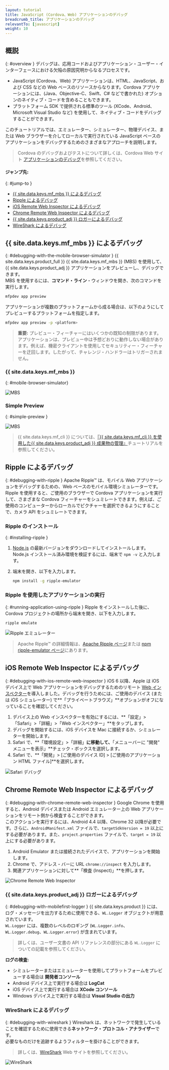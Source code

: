 ```yaml
---
layout: tutorial
title: JavaScript (Cordova、Web) アプリケーションのデバッグ
breadcrumb_title: アプリケーションのデバッグ        
relevantTo: [javascript]
weight: 10
---
```

<!-- NLS_CHARSET=UTF-8 -->
## 概説
{: #overview }
デバッグは、応用コードおよびアプリケーション・ユーザー・インターフェースにおける欠陥の原因究明からなるプロセスです。

* JavaScript (Cordova、Web) アプリケーションは、HTML、JavaScript、および CSS などの Web ベースのリソースからなります。Cordova アプリケーションには、(Java、Objective-C、Swift、C# などで書かれた) オプションのネイティブ・コードを含めることもできます。
* プラットフォーム SDK で提供される標準のツール (XCode、Android、Microsoft Visual Studio など) を使用して、ネイティブ・コードをデバッグすることができます。

このチュートリアルでは、エミュレーター、シミュレーター、物理デバイス、または Web ブラウザーを介してローカルで実行されている JavaScript ベースのアプリケーションをデバッグするためのさまざまなアプローチを説明します。 

> Cordova のデバッグおよびテストについて詳しくは、Cordova Web サイト [アプリケーションのデバッグ](https://cordova.apache.org/docs/en/latest/guide/next/index.html#link-testing-on-a-simulator-vs-on-a-real-device)を参照してください。

#### ジャンプ先:
{: #jump-to }

* [{{ site.data.keys.mf_mbs }} によるデバッグ](#debugging-with-the-mobile-browser-simulator)
* [Ripple によるデバッグ](#debugging-with-ripple)
* [iOS Remote Web Inspector によるデバッグ](#debugging-with-ios-remote-web-inspector)
* [Chrome Remote Web Inspector によるデバッグ](#debugging-with-chrome-remote-web-inspector)
* [{{ site.data.keys.product_adj }} ロガーによるデバッグ](#debugging-with-mobilefirst-logger)
* [WireShark によるデバッグ](#debugging-with-wireshark)

## {{ site.data.keys.mf_mbs }} によるデバッグ
{: #debugging-with-the-mobile-browser-simulator }
{{ site.data.keys.product_full }} {{ site.data.keys.mf_mbs }} (MBS) を使用して、{{ site.data.keys.product_adj }} アプリケーションをプレビューし、デバッグできます。  
MBS を使用するには、**コマンド・ライン**・ウィンドウを開き、次のコマンドを実行します。

```bash
mfpdev app preview
```

アプリケーションが複数のプラットフォームから成る場合は、以下のようにしてプレビューするプラットフォームを指定します。

```bash
mfpdev app preview -p <platform>
```

> <span class="glyphicon glyphicon-exclamation-sign" aria-hidden="true"></span> **重要:** プレビュー・フィーチャーにはいくつかの既知の制限があります。アプリケーションは、プレビュー中は予想どおりに動作しない場合があります。例えば、機密クライアントを使用してセキュリティー・フィーチャーを迂回します。したがって、チャレンジ・ハンドラーはトリガーされません。 

### {{ site.data.keys.mf_mbs }}
{: #mobile-browser-simulator}

![MBS](mbs.png)

### Simple Preview
{: #simple-preview }

![MBS](simple.png)

> {{ site.data.keys.mf_cli }} については、[『{{ site.data.keys.mf_cli }} を使用した{{ site.data.keys.product_adj }} 成果物の管理』](../using-mobilefirst-cli-to-manage-mobilefirst-artifacts)チュートリアルを参照してください。

## Ripple によるデバッグ
{: #debugging-with-ripple }
Apache Ripple™ は、モバイル Web アプリケーションをデバッグするための、Web ベースのモバイル環境シミュレーターです。  
Ripple を使用すると、ご使用のブラウザーで Cordova アプリケーションを実行して、さまざまな Cordova フィーチャーをシュミレートできます。例えば、ご使用のコンピューターからローカルでピクチャーを選択できるようにすることで、カメラ  API をシュミレートできます。  

### Ripple のインストール
{: #installing-ripple }

1. [Node.js](https://nodejs.org/en/) の最新バージョンをダウンロードしてインストールします。
Node.js インストール済み環境を検証するには、端末で `npm -v` と入力します。
2. 端末を開き、以下を入力します。

   ```bash
   npm install -g ripple-emulator
   ```

### Ripple を使用したアプリケーションの実行
{: #running-application-using-ripple }
Ripple をインストールした後に、Cordova プロジェクトの場所から端末を開き、以下を入力します。

```bash
ripple emulate
```

![Ripple エミュレーター](Ripple2.png)

> Apache Ripple™ の詳細情報は、[Apache Ripple ページ](http://ripple.incubator.apache.org/)または [npm ripple-emulator ページ](https://www.npmjs.com/package/ripple-emulator)にあります。

## iOS Remote Web Inspector によるデバッグ
{: #debugging-with-ios-remote-web-inspector }
iOS 6 以降、Apple は iOS デバイス上で Web アプリケーションをデバッグするためのリモート [Web インスペクター](https://developer.apple.com/safari/tools/)を導入しました。デバッグを行うためには、ご使用のデバイス (または iOS シミュレーター) で**「プライベートブラウズ」**オプションがオフになっていることを確認してください。  

1. デバイス上の Web インスペクターを有効にするには、**「設定」>「Safari」>「詳細」>「Web インスペクター」**をタップします。
2. デバッグを開始するには、iOS デバイスを Mac に接続するか、シミュレーターを開始します。
3. Safari で、**「環境設定」>「詳細」**に移動して、**「メニューバーに "開発" メニューを表示」**チェック・ボックスを選択します。
4. Safari で、**「開発」> [ご使用のデバイス ID] > [ご使用のアプリケーション HTML ファイル]**を選択します。

![Safari デバッグ](safari-debugging.png)

## Chrome Remote Web Inspector によるデバッグ
{: #debugging-with-chrome-remote-web-inspector }
Google Chrome を使用すると、Android デバイスまたは Android エミュレーター上の Web アプリケーションをリモート側から検査することができます。  
このアクションを実行するには、Android 4.4 以降、Chrome 32 以降が必要です。さらに、`AndroidManifest.xml` ファイルで、`targetSdkVersion = 19` 以上にする必要があります。また、`project.properties` ファイルで、`target = 19` 以上にする必要があります。

1. Android Emulator または接続されたデバイスで、アプリケーションを開始します。
2. Chrome で、アドレス・バーに URL `chrome://inspect` を入力します。
3. 関連アプリケーションに対して**「検査 (Inspect)」**を押します。

![Chrome Remote Web Inspector](Chrome-Remote-Web-Inspector.png)

### {{ site.data.keys.product_adj }} ロガーによるデバッグ
{: #debugging-with-mobilefirst-logger }
{{ site.data.keys.product }} には、ログ・メッセージを出力するために使用できる、`WL.Logger` オブジェクトが用意されています。  
`WL.Logger` には、複数のレベルのロギング (`WL.Logger.info`、`WL.Logger.debug`、`WL.Logger.error`) が含まれています。

> 詳しくは、ユーザー文書の API リファレンスの部分にある `WL.Logger` についての記載を参照してください。

**ログの検査:**

* シミュレーターまたはエミュレーターを使用してプラットフォームをプレビューする場合は **開発者コンソール**
* Android デバイス上で実行する場合は **LogCat**
* iOS デバイス上で実行する場合は **XCode コンソール**
* Windows デバイス上で実行する場合は **Visual Studio の出力**

### WireShark によるデバッグ
{: #debugging-with-wireshark }
Wireshark は、ネットワークで発生していることを確認するために使用できる**ネットワーク・プロトコル・アナライザー**です。  
必要なものだけを追跡するようフィルターを掛けることができます。  

> 詳しくは、[WireShark](http://www.wireshark.org) Web サイトを参照してください。

![WireShark](wireshark.png)
